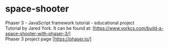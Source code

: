 # space-shooter
Phaser 3 - JavaScript framework tutorial - educational project  
Tutorial by Jared York. It can be found at: [https://www.yorkcs.com/build-a-space-shooter-with-phaser-3/]  
Phaser 3 project page [https://phaser.io/]
